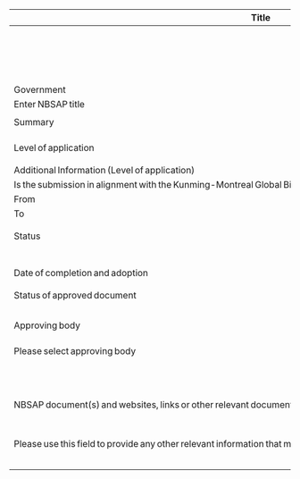 <table class="schema-table" style="table-layout: fixed; width: 100%;">
  <thead>
    <tr>
      <th>Title</th>
      <th>Field</th>
      <th>Mandatory</th>
      <th>Type</th>
      <th>Example</th>
    </tr>
  </thead>
  <tbody>
    <tr>
      <td></td>
      <td>header</td>
      <td></td>
      <td>Eheader</td>
      <td>
        <code>{ "schema": "nbsap", "identifier": "B3BE683C-81B0-91D4-35A4-F5A21935017D", "languages": [ "en", "ab" ] }</code>
      </td>
    </tr>
    <tr>
      <td>Government</td>
      <td>government</td>
      <td>True</td>
      <td>Eterm</td>
      <td><code>{ "identifier": "af" }</code></td>
    </tr>
    <tr>
      <td>Enter NBSAP title</td>
      <td>title</td>
      <td>True</td>
      <td>lstring</td>
      <td><code>{ "en": "Test Info" }</code></td>
    </tr>
    <tr>
      <td>Summary</td>
      <td>summary</td>
      <td></td>
      <td>lstring</td>
      <td><code>{ "en": "&lt;p&gt;Test Info&lt;/p&gt;" }</code></td>
    </tr>
    <tr>
      <td>Level of application</td>
      <td>jurisdiction</td>
      <td>True</td>
      <td>Eterm</td>
      <td><code>{ "identifier": "7437F880-7B12-4F26-AA91-CED37250DD0A" }</code></td>
    </tr>
    <tr>
      <td>Additional Information (Level of application)</td>
      <td>jurisdictionInfo</td>
      <td></td>
      <td>lstring</td>
      <td></td>
    </tr>
    <tr>
      <td>Is the submission in alignment with the Kunming-Montreal Global Biodiversity Framework?</td>
      <td>isGbfAligned</td>
      <td>True</td>
      <td>bool</td>
      <td><code>True</code></td>
    </tr>
    <tr>
      <td>From</td>
      <td>startDate</td>
      <td>True</td>
      <td>Datetime</td>
      <td><code>2024-11-01</code></td>
    </tr>
    <tr>
      <td>To</td>
      <td>endDate</td>
      <td>True</td>
      <td>Datetime</td>
      <td><code>2024-11-20</code></td>
    </tr>
    <tr>
      <td>Status</td>
      <td>status</td>
      <td>True</td>
      <td>Eterm</td>
      <td><code>{ "identifier": "9D17F3A2-EC92-4D31-81EF-A12521873D7F" }</code></td>
    </tr>
    <tr>
      <td></td>
      <td>completionYear</td>
      <td></td>
      <td>string</td>
      <td></td>
    </tr>
    <tr>
      <td>Date of completion and adoption</td>
      <td>adoptionDate</td>
      <td></td>
      <td>string</td>
      <td><code>2024-11-01</code></td>
    </tr>
    <tr>
      <td>Status of approved document</td>
      <td>approvedStatus</td>
      <td></td>
      <td>Eterm</td>
      <td><code>{ "identifier": "EE6F3AAE-E365-46C3-B73F-ED5FE3DFAACA" }</code></td>
    </tr>
    <tr>
      <td>Approving body</td>
      <td>approvingBody</td>
      <td></td>
      <td>Eterm</td>
      <td><code>{ "identifier": "EFAF31F0-1E48-4165-B60B-B55F132DB932" }</code></td>
    </tr>
    <tr>
      <td>Please select approving body</td>
      <td>approvingBodyInfo</td>
      <td></td>
      <td>lstring</td>
      <td><code>{ "en": "&lt;p&gt;Test Info&lt;/p&gt;" }</code></td>
    </tr>
    <tr>
      <td></td>
      <td>documentText</td>
      <td></td>
      <td>lstring</td>
      <td></td>
    </tr>
    <tr>
      <td>NBSAP document(s) and websites, links or other relevant document(s)</td>
      <td>documentLinks</td>
      <td>True</td>
      <td>Elink[]</td>
      <td>
        <code>[
        { "url": "https://www.google.comm", "name": "Google", "language": "en" }
        ]</code>
      </td>
    </tr>
    <tr>
      <td>Please use this field to provide any other relevant information that may not have been addressed elsewhere in the record.</td>
      <td>relevantInformation</td>
      <td></td>
      <td>lstring</td>
      <td><code>{ "en": "&lt;p&gt;Test Info&lt;/p&gt;" }</code></td>
    </tr>
    <tr>
      <td></td>
      <td>relevantDocuments</td>
      <td></td>
      <td>Elink[]</td>
      <td></td>
    </tr>
  </tbody>
</table>
